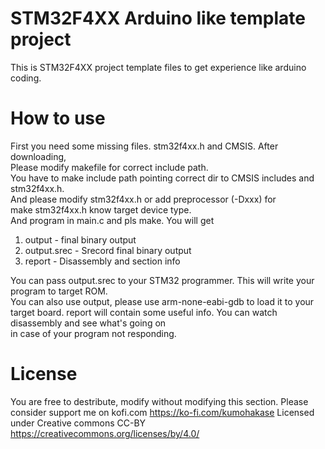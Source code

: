 STM32F4XX Arduino like template project
=====   
This is STM32F4XX project template files to get experience like arduino coding.   

How to use
=====
First you need some missing files. stm32f4xx.h and CMSIS. After downloading,   
Please modify makefile for correct include path.  
You have to make include path pointing correct dir to CMSIS includes and stm32f4xx.h.  
And please modify stm32f4xx.h or add preprocessor (-Dxxx) for   
make stm32f4xx.h know target device type.   
And program in main.c and pls make. You will get   
1. output - final binary output
2. output.srec - Srecord final binary output
3. report - Disassembly and section info
   
You can pass output.srec to your STM32 programmer. This will write your program to target ROM.   
You can also use output, please use arm-none-eabi-gdb to load it to your target board.
report will contain some useful info. You can watch disassembly and see what's going on   
in case of your program not responding.   

License
=====
You are free to destribute, modify without modifying this section.
Please consider support me on kofi.com https://ko-fi.com/kumohakase
Licensed under Creative commons CC-BY https://creativecommons.org/licenses/by/4.0/
